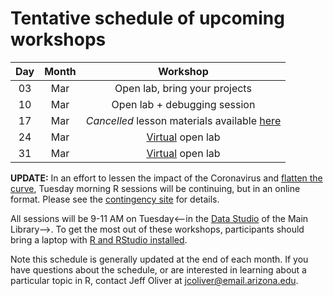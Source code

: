 # Tentative schedule of upcoming workshops

| Day | Month | Workshop                           |
|:---:|:-----:|:----------------------------------:|
| 03  | Mar   | Open lab, bring your projects      |
| 10  | Mar   | Open lab + debugging session       |
| 17  | Mar   | _Cancelled_ lesson materials available [here](https://jcoliver.github.io/learn-r/005-intro-knitr.html) |
| 24  | Mar   | [Virtual](contingency.md) open lab |
| 31  | Mar   | [Virtual](contingency.md) open lab |

**UPDATE:** In an effort to lessen the impact of the Coronavirus and [flatten the curve](https://www.economist.com/briefing/2020/02/29/covid-19-is-now-in-50-countries-and-things-will-get-worse), Tuesday morning R sessions will be continuing, but in an online format. Please see the [contingency site](contingency.md) for details.

All sessions will be 9-11 AM on Tuesday<--in the [Data Studio](https://new.library.arizona.edu/visit/spaces/data-studio) of the Main Library-->. To get the most out of these workshops, participants should bring a laptop with [R and RStudio installed](https://jcoliver.github.io/learn-r/000-setup-instructions.html).

Note this schedule is generally updated at the end of each month. If you have questions about the schedule, or are interested in learning about a particular topic in R, contact Jeff Oliver at [jcoliver@email.arizona.edu](mailto:jcoliver@email.arizona.edu?subject=R%20workshop%20inquiry).
